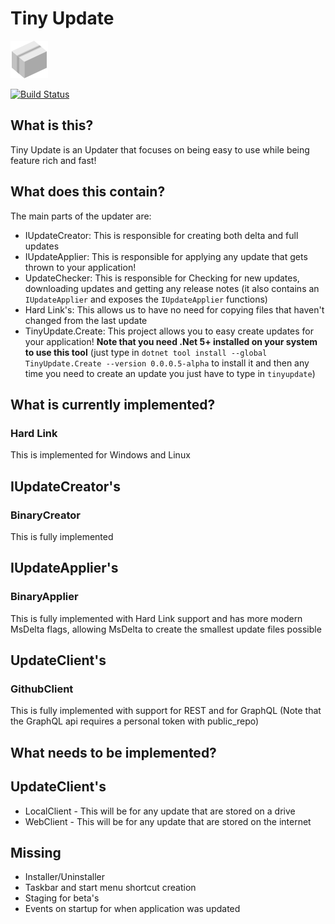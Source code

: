 # Tiny Update
![](assets/logo-60px.png)

[![Build Status](https://github.com/Azyyyyyy/TinyUpdate/actions/workflows/build_and_test.yml/badge.svg)](https://github.com/Azyyyyyy/TinyUpdate/actions/workflows/build_and_test.yml)
## What is this?
Tiny Update is an Updater that focuses on being easy to use while being feature rich and fast!

## What does this contain?
The main parts of the updater are:
* IUpdateCreator: This is responsible for creating both delta and full updates
* IUpdateApplier: This is responsible for applying any update that gets thrown to your application!
* UpdateChecker: This is responsible for Checking for new updates, downloading updates and getting any release notes (it also contains an ``IUpdateApplier`` and exposes the ``IUpdateApplier`` functions)
* Hard Link's: This allows us to have no need for copying files that haven't changed from the last update
* TinyUpdate.Create: This project allows you to easy create updates for your application! **Note that you need .Net 5+ installed on your system to use this tool** (just type in ``dotnet tool install --global TinyUpdate.Create --version 0.0.0.5-alpha`` to install it and then any time you need to create an update you just have to type in ``tinyupdate``)


## What is currently implemented?
### Hard Link
This is implemented for Windows and Linux

## IUpdateCreator's
### BinaryCreator
This is fully implemented

## IUpdateApplier's
### BinaryApplier
This is fully implemented with Hard Link support and has more modern MsDelta flags, allowing MsDelta to create the smallest update files possible

## UpdateClient's
### GithubClient
This is fully implemented with support for REST and for GraphQL (Note that the GraphQL api requires a personal token with public_repo)

## What needs to be implemented?
## UpdateClient's
* LocalClient - This will be for any update that are stored on a drive
* WebClient - This will be for any update that are stored on the internet

## Missing
* Installer/Uninstaller
* Taskbar and start menu shortcut creation
* Staging for beta's
* Events on startup for when application was updated
